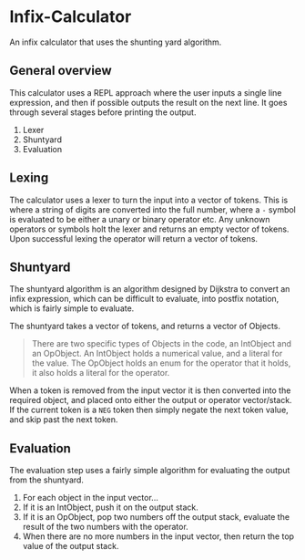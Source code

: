 # Infix-Calculator
An infix calculator that uses the shunting yard algorithm.

## General overview
This calculator uses a REPL approach where the user inputs a single line expression, and then if possible outputs the result on the next line. It goes through several stages before printing the output.
1. Lexer
2. Shuntyard
3. Evaluation

## Lexing
The calculator uses a lexer to turn the input into a vector of tokens. This is where a string of digits are converted into the full number, where a `-` symbol is evaluated to be either a unary or binary operator etc. Any unknown operators or symbols holt the lexer and returns an empty vector of tokens. Upon successful lexing the operator will return a vector of tokens.

## Shuntyard
The shuntyard algorithm is an algorithm designed by Dijkstra to convert an infix expression, which can be difficult to evaluate, into postfix notation, which is fairly simple to evaluate. 

The shuntyard takes a vector of tokens, and returns a vector of Objects.
> There are two specific types of Objects in the code, an IntObject and an OpObject. An IntObject holds a numerical value, and a literal for the value. The OpObject holds an enum for the operator that it holds, it also holds a literal for the operator.

When a token is removed from the input vector it is then converted into the required object, and placed onto either the output or operator vector/stack. If the current token is a `NEG` token then simply negate the next token value, and skip past the next token.

## Evaluation
The evaluation step uses a fairly simple algorithm for evaluating the output from the shuntyard.
1. For each object in the input vector...
2. If it is an IntObject, push it on the output stack.
3. If it is an OpObject, pop two numbers off the output stack, evaluate the result of the two numbers with the operator.
4. When there are no more numbers in the input vector, then return the top value of the output stack.
